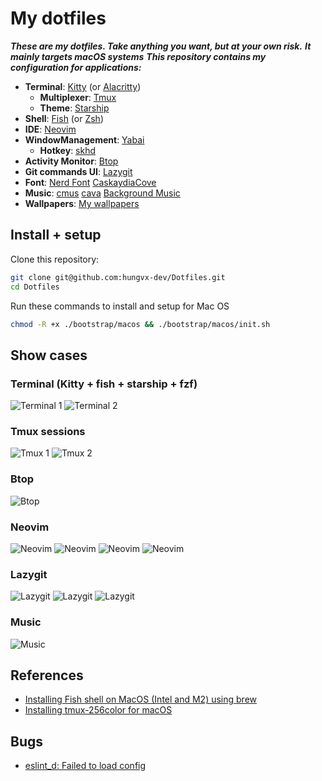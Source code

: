 # My dotfiles
**_These are my dotfiles. Take anything you want, but at your own risk._**
**_It mainly targets macOS systems_**
**_This repository contains my configuration for applications:_**

- **Terminal**: [Kitty](./kitty) (or [Alacritty](./alacritty))
  - **Multiplexer**: [Tmux](./tmux)
  - **Theme**: [Starship](./starship)
- **Shell**: [Fish](./fish) (or [Zsh](./zsh))
- **IDE**: [Neovim](./neovim)
- **WindowManagement**: [Yabai](./yabai)
  - **Hotkey**: [skhd](./skhd)
- **Activity Monitor**: [Btop](./btop)
- **Git commands UI**: [Lazygit](./lazygit)
- **Font**: [Nerd Font](https://github.com/ryanoasis/nerd-fonts) [CaskaydiaCove](https://github.com/ryanoasis/nerd-fonts/tree/master/patched-fonts/CascadiaCode)
- **Music**: [cmus](https://github.com/cmus/cmus) [cava](./cava) [Background Music](https://github.com/kyleneideck/BackgroundMusic)
- **Wallpapers**: [My wallpapers](./wallpapers)

## Install + setup

Clone this repository:

```bash
git clone git@github.com:hungvx-dev/Dotfiles.git
cd Dotfiles
```

Run these commands to install and setup for Mac OS

```bash
chmod -R +x ./bootstrap/macos && ./bootstrap/macos/init.sh
```

## Show cases

### Terminal (Kitty + fish + starship + fzf)

![Terminal 1](./images/terminal.png "Title")
![Terminal 2](./images/terminal-1.png "Title")

### Tmux sessions

![Tmux 1](./images/tmux.png "Title")
![Tmux 2](./images/tmux-2.png "Title")

### Btop

![Btop](./images/btop.png "Title")

### Neovim

![Neovim](./images/neovim.png "Title")
![Neovim](./images/nvim-info.png "Title")
![Neovim](./images/nvim-diagnotics.png "Title")
![Neovim](./images/nvim-autocomplete.png "Title")

### Lazygit

![Lazygit](./images/lazygit.png "Title")
![Lazygit](./images/lazygit-1.png "Title")
![Lazygit](./images/git-log.png "Title")

### Music

![Music](./images/cmus.png "Title")

## References

- [Installing Fish shell on MacOS (Intel and M2) using brew](https://gist.github.com/gagarine/cf3f65f9be6aa0e105b184376f765262)
- [Installing tmux-256color for macOS](https://gist.github.com/bbqtd/a4ac060d6f6b9ea6fe3aabe735aa9d95)

## Bugs

- [eslint_d: Failed to load config](https://github.com/mantoni/eslint_d.js/issues/235#issuecomment-1441222659)

